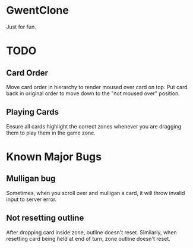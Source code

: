# GwentClone
Just for fun.

# TODO
## Card Order
Move card order in hierarchy to render moused over card on top. Put card back in original order to move down to the "not moused over" position.
## Playing Cards
Ensure all cards highlight the correct zones whenever you are dragging them to play them in the game zone.

# Known Major Bugs
## Mulligan bug
Sometimes, when you scroll over and mulligan a card, it will throw invalid input to server error.
## Not resetting outline
After dropping card inside zone, outline doesn't reset. Similarly, when resetting card being held at end of turn, zone outline doesn't reset.